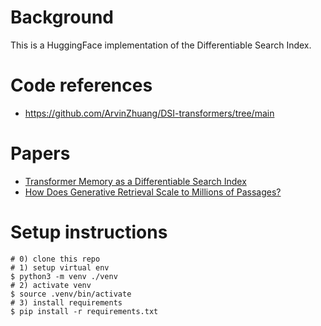 # Background
This is a HuggingFace implementation of the Differentiable Search Index.

# Code references
* https://github.com/ArvinZhuang/DSI-transformers/tree/main

# Papers
* [Transformer Memory as a Differentiable Search Index](https://arxiv.org/abs/2202.06991)
* [How Does Generative Retrieval Scale to Millions of Passages?](https://arxiv.org/abs/2305.11841)


# Setup instructions
```
# 0) clone this repo
# 1) setup virtual env
$ python3 -m venv ./venv
# 2) activate venv
$ source .venv/bin/activate
# 3) install requirements
$ pip install -r requirements.txt
```
